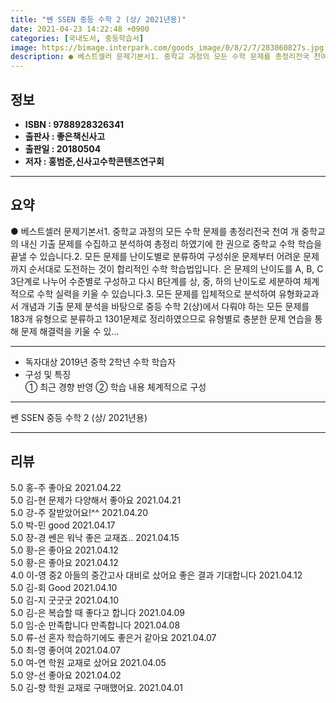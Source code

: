 ```yaml
---
title: "쎈 SSEN 중등 수학 2 (상/ 2021년용)"
date: 2021-04-23 14:22:48 +0900
categories: [국내도서, 중등학습서]
image: https://bimage.interpark.com/goods_image/0/8/2/7/283860827s.jpg
description: ● 베스트셀러 문제기본서1. 중학교 과정의 모든 수학 문제를 총정리전국 천여 개 중학교의 내신 기출 문제를 수집하고 분석하여 총정리 하였기에 한 권으로 중학교 수학 학습을 끝낼 수 있습니다.2. 모든 문제를 난이도별로 분류하여 구성쉬운 문제부터 어려운 문제까지 순서대로 도전하는 것이
---
```


## **정보**

- **ISBN : 9788928326341**
- **출판사 : 좋은책신사고**
- **출판일 : 20180504**
- **저자 : 홍범준,신사고수학콘텐츠연구회**

------



## **요약**

●  베스트셀러 문제기본서1. 중학교 과정의 모든 수학 문제를 총정리전국 천여 개 중학교의 내신 기출 문제를 수집하고 분석하여 총정리 하였기에  한 권으로 중학교 수학 학습을 끝낼 수 있습니다.2. 모든 문제를 난이도별로 분류하여 구성쉬운 문제부터 어려운 문제까지 순서대로 도전하는 것이 합리적인 수학 학습법입니다. 은 문제의 난이도를 A, B, C 3단계로 나누어 수준별로 구성하고 다시 B단계를 상, 중, 하의 난이도로 세분하여 체계적으로 수학 실력을 키울 수 있습니다.3. 모든 문제를 입체적으로 분석하여 유형화교과서 개념과 기출 문제 분석을 바탕으로 중등 수학 2(상)에서 다뤄야 하는 모든 문제를 183개 유형으로 분류하고 1301문제로 정리하였으므로 유형별로 충분한 문제 연습을 통해 문제 해결력을 키울 수 있...

------

- 독자대상  2019년 중학 2학년 수학 학습자
- 구성 및 특징  
① 최근 경향 반영
② 학습 내용 체계적으로 구성

------


쎈 SSEN 중등 수학 2 (상/ 2021년용) 

------


## **리뷰** 

5.0 홍-주 좋아요 2021.04.22 <br/>5.0 김-현 문제가 다양해서 좋아요 2021.04.21 <br/>5.0 강-주 잘받았어요!^^ 2021.04.20 <br/>5.0 박-민 good 2021.04.17 <br/>5.0 장-경 쎈은 워낙 좋은 교재죠.. 2021.04.15 <br/>5.0 황-은 좋아요 2021.04.12 <br/>5.0 황-은 좋아요 2021.04.12 <br/>4.0 이-영 중2 아들의 중간고사 대비로 샀어요 좋은 결과 기대합니다 2021.04.12 <br/>5.0 김-회 Good 2021.04.10 <br/>5.0 김-지 굿굿굿 2021.04.10 <br/>5.0 김-은 복습할 때 좋다고 합니다 2021.04.09 <br/>5.0 임-순 만족합니다 만족합니다  2021.04.08 <br/>5.0 류-선 혼자 학습하기에도 좋은거 같아요 2021.04.07 <br/>5.0 최-영 좋어여 2021.04.07 <br/>5.0 여-연 학원 교재로 샀어요  2021.04.05 <br/>5.0 양-선 좋아요 2021.04.02 <br/>5.0 김-향 학원 교재로 구매했어요.  2021.04.01 <br/>
